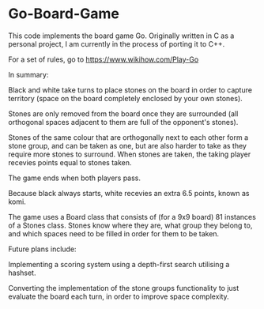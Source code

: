 # Go-Board-Game

This code implements the board game Go. Originally written in C as a personal project, I am currently in the process of porting it to C++.

For a set of rules, go to https://www.wikihow.com/Play-Go

In summary:

Black and white take turns to place stones on the board in order to capture territory (space on the board completely enclosed by your own stones).

Stones are only removed from the board once they are surrounded (all orthogonal spaces adjacent to them are full of the opponent's stones).

Stones of the same colour that are orthogonally next to each other form a stone group, and can be taken as one, but are also harder to take as they require more stones to surround. When stones are taken, the taking player recevies points equal to stones taken.

The game ends when both players pass.

Because black always starts, white recevies an extra 6.5 points, known as komi.





The game uses a Board class that consists of (for a 9x9 board) 81 instances of a Stones class. Stones know where they are, what group they belong to, and which spaces need to be filled in order for them to be taken.



Future plans include:

Implementing a scoring system using a depth-first search utilising a hashset.

Converting the implementation of the stone groups functionality to just evaluate the board each turn, in order to improve space complexity.
